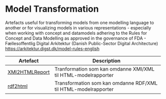 # Model Transformation
Artefacts useful for transforming models from one modelling language to another or for visualizing models in various representations - especially when working with concept and datamodels adhering to the Rules for Concept and Data Modelling as approved in the governance of FDA - Fællesoffentlig Digital Arkitektur (Danish Public-Sector Digital Architecture) https://arkitektur.digst.dk/model-rules-english


Artefact | Description
------------ | -------------
[XMI2HTMLReport](https://github.com/digst/modeltransformation/tree/master/XMI2HTMLReport)  | Tranformation som kan omdanne XMI/XML til HTML-modelrapporter
[rdf2html](https://github.com/digst/modeltransformation/tree/master/rdf2html)  | Transformation som kan omdanne RDF/XML til HTML-modelrapporter
